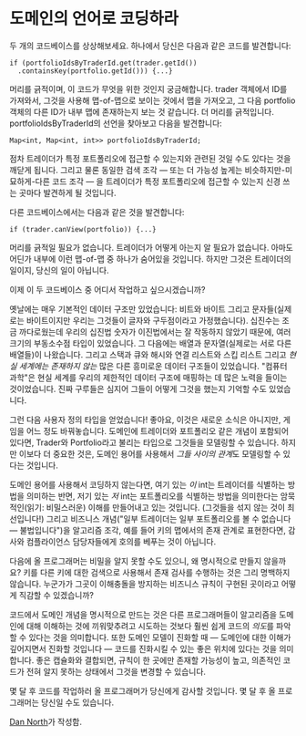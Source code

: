 # 도메인의 언어로 코딩하라

두 개의 코드베이스를 상상해보세요. 하나에서 당신은 다음과 같은 코드를 발견합니다:

```
if (portfolioIdsByTraderId.get(trader.getId())
  .containsKey(portfolio.getId())) {...}
```

머리를 긁적이며, 이 코드가 무엇을 위한 것인지 궁금해합니다. trader 객체에서 ID를 가져와서, 그것을 사용해 맵-of-맵으로 보이는 것에서 맵을 가져오고, 그 다음 portfolio 객체의 다른 ID가 내부 맵에 존재하는지 보는 것 같습니다. 더 머리를 긁적입니다. portfolioIdsByTraderId의 선언을 찾아보고 다음을 발견합니다:

```
Map<int, Map<int, int>> portfolioIdsByTraderId;
```

점차 트레이더가 특정 포트폴리오에 접근할 수 있는지와 관련된 것일 수도 있다는 것을 깨닫게 됩니다. 그리고 물론 동일한 검색 조각 — 또는 더 가능성 높게는 비슷하지만-미묘하게-다른 코드 조각 — 을 트레이더가 특정 포트폴리오에 접근할 수 있는지 신경 쓰는 곳마다 발견하게 될 것입니다.

다른 코드베이스에서는 다음과 같은 것을 발견합니다:

```
if (trader.canView(portfolio)) {...}
```

머리를 긁적일 필요가 없습니다. 트레이더가 어떻게 아는지 알 필요가 없습니다. 아마도 어딘가 내부에 이런 맵-of-맵 중 하나가 숨어있을 것입니다. 하지만 그것은 트레이더의 일이지, 당신의 일이 아닙니다.

이제 이 두 코드베이스 중 어디서 작업하고 싶으시겠습니까?

옛날에는 매우 기본적인 데이터 구조만 있었습니다: 비트와 바이트 그리고 문자들(실제로는 바이트이지만 우리는 그것들이 글자와 구두점이라고 가정했습니다). 십진수는 조금 까다로웠는데 우리의 십진법 숫자가 이진법에서는 잘 작동하지 않았기 때문에, 여러 크기의 부동소수점 타입이 있었습니다. 그 다음에는 배열과 문자열(실제로는 서로 다른 배열들)이 나왔습니다. 그리고 스택과 큐와 해시와 연결 리스트와 스킵 리스트 그리고 *현실 세계에는 존재하지 않는* 많은 다른 흥미로운 데이터 구조들이 있었습니다. "컴퓨터 과학"은 현실 세계를 우리의 제한적인 데이터 구조에 매핑하는 데 많은 노력을 들이는 것이었습니다. 진짜 구루들은 심지어 그들이 어떻게 그것을 했는지 기억할 수도 있었습니다.

그런 다음 사용자 정의 타입을 얻었습니다! 좋아요, 이것은 새로운 소식은 아니지만, 게임을 어느 정도 바꿔놓습니다. 도메인에 트레이더와 포트폴리오 같은 개념이 포함되어 있다면, Trader와 Portfolio라고 불리는 타입으로 그것들을 모델링할 수 있습니다. 하지만 이보다 더 중요한 것은, 도메인 용어를 사용해서 *그들 사이의 관계*도 모델링할 수 있다는 것입니다.

도메인 용어를 사용해서 코딩하지 않는다면, 여기 있는 *이* int는 트레이더를 식별하는 방법을 의미하는 반면, 저기 있는 *저* int는 포트폴리오를 식별하는 방법을 의미한다는 암묵적인(읽기: 비밀스러운) 이해를 만들어내고 있는 것입니다. (그것들을 섞지 않는 것이 최선입니다!) 그리고 비즈니스 개념("일부 트레이더는 일부 포트폴리오를 볼 수 없습니다 — 불법입니다")을 알고리즘 조각, 예를 들어 키의 맵에서의 존재 관계로 표현한다면, 감사와 컴플라이언스 담당자들에게 호의를 베푸는 것이 아닙니다.

다음에 올 프로그래머는 비밀을 알지 못할 수도 있으니, 왜 명시적으로 만들지 않을까요? 키를 다른 키에 대한 검색으로 사용해서 존재 검사를 수행하는 것은 그리 명백하지 않습니다. 누군가가 그곳이 이해충돌을 방지하는 비즈니스 규칙이 구현된 곳이라고 어떻게 직감할 수 있겠습니까?

코드에서 도메인 개념을 명시적으로 만드는 것은 다른 프로그래머들이 알고리즘을 도메인에 대해 이해하는 것에 끼워맞추려고 시도하는 것보다 훨씬 쉽게 코드의 *의도*를 파악할 수 있다는 것을 의미합니다. 또한 도메인 모델이 진화할 때 — 도메인에 대한 이해가 깊어지면서 진화할 것입니다 — 코드를 진화시킬 수 있는 좋은 위치에 있다는 것을 의미합니다. 좋은 캡슐화와 결합되면, 규칙이 한 곳에만 존재할 가능성이 높고, 의존적인 코드가 전혀 알지 못하는 상태에서 그것을 변경할 수 있습니다.

몇 달 후 코드를 작업하러 올 프로그래머가 당신에게 감사할 것입니다. 몇 달 후 올 프로그래머는 당신일 수도 있습니다.

[Dan North](http://programmer.97things.oreilly.com/wiki/index.php/Dan_North)가 작성함.